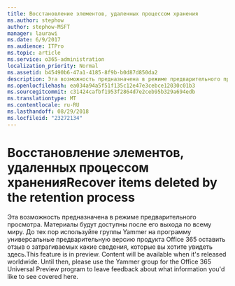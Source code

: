 ```yaml
---
title: Восстановление элементов, удаленных процессом хранения
ms.author: stephow
author: stephow-MSFT
manager: laurawi
ms.date: 6/9/2017
ms.audience: ITPro
ms.topic: article
ms.service: o365-administration
localization_priority: Normal
ms.assetid: b45490b6-47a1-4185-8f9b-b0d87d850da2
description: Эта возможность предназначена в режиме предварительного просмотра. Материалы будут доступны после его выхода по всему миру. До тех пор используйте группы Yammer на программу универсальные предварительную версию продукта Office 365 оставить отзыв о затрагиваемых какие сведения, которые вы хотите увидеть здесь.
ms.openlocfilehash: ea034a94a5f51f135c12e47e3cebce12030c01b3
ms.sourcegitcommit: c31424cafbf1953f2864d7e2ceb95b329a694edb
ms.translationtype: MT
ms.contentlocale: ru-RU
ms.lasthandoff: 08/29/2018
ms.locfileid: "23272134"
---
```

# <a name="recover-items-deleted-by-the-retention-process"></a><span data-ttu-id="2c3e9-105">Восстановление элементов, удаленных процессом хранения</span><span class="sxs-lookup"><span data-stu-id="2c3e9-105">Recover items deleted by the retention process</span></span>

<span data-ttu-id="2c3e9-p102">Эта возможность предназначена в режиме предварительного просмотра. Материалы будут доступны после его выхода по всему миру. До тех пор используйте группы Yammer на программу универсальные предварительную версию продукта Office 365 оставить отзыв о затрагиваемых какие сведения, которые вы хотите увидеть здесь.</span><span class="sxs-lookup"><span data-stu-id="2c3e9-p102">This feature is in preview. Content will be available when it's released worldwide. Until then, please use the Yammer group for the Office 365 Universal Preview program to leave feedback about what information you'd like to see covered here.</span></span>
  

